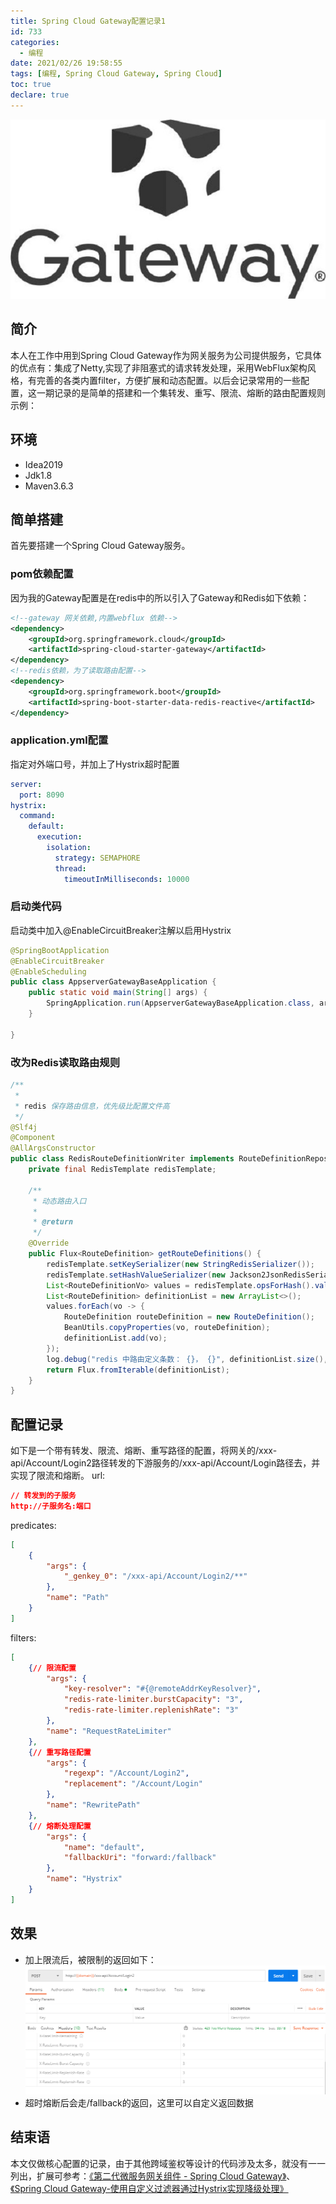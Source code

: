 ```yaml
---
title: Spring Cloud Gateway配置记录1
id: 733
categories:
  - 编程
date: 2021/02/26 19:58:55        
tags: [编程, Spring Cloud Gateway, Spring Cloud]
toc: true
declare: true
---
```


![img](/img/xjy/p76000.png)<br/>

## 简介

本人在工作中用到Spring Cloud Gateway作为网关服务为公司提供服务，它具体的优点有：集成了Netty,实现了非阻塞式的请求转发处理，采用WebFlux架构风格，有完善的各类内置filter，方便扩展和动态配置。以后会记录常用的一些配置，这一期记录的是简单的搭建和一个集转发、重写、限流、熔断的路由配置规则示例：<!--more-->

## 环境

+ Idea2019
+ Jdk1.8
+ Maven3.6.3

## 简单搭建
首先要搭建一个Spring Cloud Gateway服务。
### pom依赖配置
因为我的Gateway配置是在redis中的所以引入了Gateway和Redis如下依赖：
``` xml
<!--gateway 网关依赖,内置webflux 依赖-->
<dependency>
    <groupId>org.springframework.cloud</groupId>
    <artifactId>spring-cloud-starter-gateway</artifactId>
</dependency>
<!--redis依赖，为了读取路由配置-->
<dependency>
    <groupId>org.springframework.boot</groupId>
    <artifactId>spring-boot-starter-data-redis-reactive</artifactId>
</dependency>
```
### application.yml配置
指定对外端口号，并加上了Hystrix超时配置
``` yml
server:
  port: 8090
hystrix:
  command:
    default:
      execution:
        isolation:
          strategy: SEMAPHORE
          thread:
            timeoutInMilliseconds: 10000
```

### 启动类代码
启动类中加入@EnableCircuitBreaker注解以启用Hystrix
``` java
@SpringBootApplication
@EnableCircuitBreaker
@EnableScheduling
public class AppserverGatewayBaseApplication {
    public static void main(String[] args) {
        SpringApplication.run(AppserverGatewayBaseApplication.class, args);
    }

}
```

### 改为Redis读取路由规则
``` java
/**
 *
 * redis 保存路由信息，优先级比配置文件高
 */
@Slf4j
@Component
@AllArgsConstructor
public class RedisRouteDefinitionWriter implements RouteDefinitionRepository {
	private final RedisTemplate redisTemplate;

	/**
	 * 动态路由入口
	 *
	 * @return
	 */
	@Override
	public Flux<RouteDefinition> getRouteDefinitions() {
		redisTemplate.setKeySerializer(new StringRedisSerializer());
		redisTemplate.setHashValueSerializer(new Jackson2JsonRedisSerializer<>(RouteDefinitionVo.class));
		List<RouteDefinitionVo> values = redisTemplate.opsForHash().values(CommonConstants.ROUTE_KEY_TOBASE);
		List<RouteDefinition> definitionList = new ArrayList<>();
		values.forEach(vo -> {
			RouteDefinition routeDefinition = new RouteDefinition();
			BeanUtils.copyProperties(vo, routeDefinition);
			definitionList.add(vo);
		});
		log.debug("redis 中路由定义条数： {}， {}", definitionList.size(), definitionList);
		return Flux.fromIterable(definitionList);
	}
}

```

## 配置记录
如下是一个带有转发、限流、熔断、重写路径的配置，将网关的/xxx-api/Account/Login2路径转发的下游服务的/xxx-api/Account/Login路径去，并实现了限流和熔断。
url:
``` json
// 转发到的子服务
http://子服务名:端口
```
predicates:
``` json
[
    {
        "args": {
            "_genkey_0": "/xxx-api/Account/Login2/**"
        },
        "name": "Path"
    }
]
```
filters:
``` json
[
    {// 限流配置
        "args": {
            "key-resolver": "#{@remoteAddrKeyResolver}",
            "redis-rate-limiter.burstCapacity": "3",
            "redis-rate-limiter.replenishRate": "3"
        },
        "name": "RequestRateLimiter"
    },
    {// 重写路径配置
        "args": {
            "regexp": "/Account/Login2",
            "replacement": "/Account/Login"
        },
        "name": "RewritePath"
    },
    {// 熔断处理配置
        "args": {
            "name": "default",
            "fallbackUri": "forward:/fallback"
        },
        "name": "Hystrix"
    }
]
```

## 效果
+ 加上限流后，被限制的返回如下：
![img](/img/xjy/p76001.png)
+ 超时熔断后会走/fallback的返回，这里可以自定义返回数据

## 结束语
本文仅做核心配置的记录，由于其他跨域鉴权等设计的代码涉及太多，就没有一一列出，扩展可参考：[《第二代微服务网关组件 - Spring Cloud Gateway》](https://blog.51cto.com/zero01/2430424)、[《Spring Cloud Gateway-使用自定义过滤器通过Hystrix实现降级处理》](https://www.throwable.club/2019/05/25/spring-cloud-gateway-hystrix)